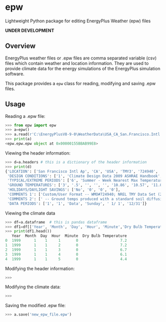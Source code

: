 # epw
Lightweight Python package for editing EnergyPlus Weather (epw) files

**UNDER DEVELOPMENT**

## Overview

EnergyPlus weather files or .epw files are comma separated variable (csv) files which contain weather and location information. They are used to provide climate data for the energy simulations of the EnergyPlus simulation software.

This package provides a `epw` class for reading, modifying and saving .epw files.

## Usage

Reading a .epw file:

```python
>>> from epw import epw
>>> a=epw()
>>> a.read(r'C:\EnergyPlusV8-9-0\WeatherData\USA_CA_San.Francisco.Intl.AP.724940_TMY3.epw')
>>> print(a)
<epw.epw.epw object at 0x00000155BBAB99E8>
```

Viewing the header information:

```python
>>> d=a.headers # this is a dictionary of the header information
>>> print(d) 
{'LOCATION': ['San Francisco Intl Ap', 'CA', 'USA', 'TMY3', '724940', '37.62', '-122.40', '-8.0', '2.0'], 
 'DESIGN CONDITIONS': ['1', 'Climate Design Data 2009 ASHRAE Handbook', '', 'Heating', '1', '3.8', '4.9', '-3.7', '2.8', '10.7', '-1.2', '3.4', '11.2', '12.9', '12.1', '11.6', '12.2', '2.2', '150', 'Cooling', '8', '8.5', '28.3', '17.2', '25.7', '16.7', '23.6', '16.2', '18.6', '25.7', '17.8', '23.9', '17', '22.4', '5.9', '310', '16.1', '11.5', '19.9', '15.3', '10.9', '19.2', '14.7', '10.4', '18.7', '52.4', '25.8', '49.8', '23.8', '47.6', '22.4', '2038', 'Extremes', '12.8', '11.5', '10.6', '22.3', '1.8', '34.6', '1.5', '2.3', '0.8', '36.2', '-0.1', '37.5', '-0.9', '38.8', '-1.9', '40.5'],
 'TYPICAL/EXTREME PERIODS': ['6', 'Summer - Week Nearest Max Temperature For Period', 'Extreme', '8/ 1', '8/ 7', 'Summer - Week Nearest Average Temperature For Period', 'Typical', '9/ 5', '9/11', 'Winter - Week Nearest Min Temperature For Period', 'Extreme', '2/ 1', '2/ 7', 'Winter - Week Nearest Average Temperature For Period', 'Typical', '2/15', '2/21', 'Autumn - Week Nearest Average Temperature For Period', 'Typical', '12/ 6', '12/12', 'Spring - Week Nearest Average Temperature For Period', 'Typical', '5/29', '6/ 4'], 
 'GROUND TEMPERATURES': ['3', '.5', '', '', '', '10.86', '10.57', '11.08', '11.88', '13.97', '15.58', '16.67', '17.00', '16.44', '15.19', '13.51', '11.96', '2', '', '', '', '11.92', '11.41', '11.51', '11.93', '13.33', '14.60', '15.61', '16.15', '16.03', '15.32', '14.17', '12.95', '4', '', '', '', '12.79', '12.27', '12.15', '12.31', '13.10', '13.96', '14.74', '15.28', '15.41', '15.10', '14.42', '13.60'], 
 'HOLIDAYS/DAYLIGHT SAVINGS': ['No', '0', '0', '0'], 
 'COMMENTS 1': ['Custom/User Format -- WMO#724940; NREL TMY Data Set (2008); Period of Record 1973-2005 (Generally)'], 
 'COMMENTS 2': [' -- Ground temps produced with a standard soil diffusivity of 2.3225760E-03 {m**2/day}'], 
 'DATA PERIODS': ['1', '1', 'Data', 'Sunday', ' 1/ 1', '12/31']}
```

Viewing the climate data
```python
>>> df=a.dataframe  # this is pandas dataframe
>>> df1=df[['Year', 'Month', 'Day', 'Hour', 'Minute','Dry Bulb Temperature']]
>>> print(df1.head())
   Year  Month  Day  Hour  Minute  Dry Bulb Temperature
0  1999      1    1     1       0                   7.2
1  1999      1    1     2       0                   7.2
2  1999      1    1     3       0                   6.7
3  1999      1    1     4       0                   6.1
4  1999      1    1     5       0                   4.4
```

Modifying the header information:

```python
>>> 

```

Modifying the climate data:

```python
>>> 

```

Saving the modified .epw file:

```python
>>> a.save('new_epw_file.epw')
```



